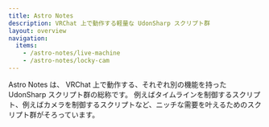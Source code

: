 ```yaml
---
title: Astro Notes
description: VRChat 上で動作する軽量な UdonSharp スクリプト群
layout: overview
navigation:
  items:
    - /astro-notes/live-machine
    - /astro-notes/locky-cam
---
```


Astro Notes は、 VRChat 上で動作する、それぞれ別の機能を持った UdonSharp スクリプト群の総称です。
例えばタイムラインを制御するスクリプト、例えばカメラを制御するスクリプトなど、ニッチな需要を叶えるためのスクリプト群がそろっています。
